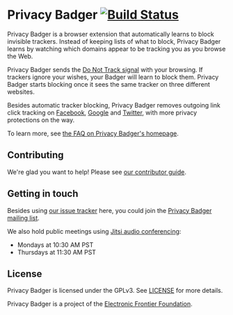 Privacy Badger [![Build Status](https://travis-ci.org/EFForg/privacybadger.svg?branch=master)](https://travis-ci.org/EFForg/privacybadger)
===================
Privacy Badger is a browser extension that automatically learns to block invisible trackers. Instead of keeping lists of what to block, Privacy Badger learns by watching which domains appear to be tracking you as you browse the Web.

Privacy Badger sends the [Do Not Track signal](https://www.eff.org/issues/do-not-track) with your browsing. If trackers ignore your wishes, your Badger will learn to block them. Privacy Badger starts blocking once it sees the same tracker on three different websites.

Besides automatic tracker blocking, Privacy Badger removes outgoing link click tracking on [Facebook](https://www.eff.org/deeplinks/2018/05/privacy-badger-rolls-out-new-ways-fight-facebook-tracking), [Google](https://www.eff.org/deeplinks/2018/10/privacy-badger-now-fights-more-sneaky-google-tracking) and [Twitter](https://www.eff.org/deeplinks/2017/08/privacy-badger-makes-twitter-little-less-creepy), with more privacy protections on the way.

To learn more, see [the FAQ on Privacy Badger's homepage](https://www.eff.org/privacybadger/faq).


## Contributing

We're glad you want to help! Please see [our contributor guide](/CONTRIBUTING.md).


## Getting in touch

Besides using [our issue tracker](https://github.com/EFForg/privacybadger/issues) here, you could join the [Privacy Badger mailing list](https://lists.eff.org/mailman/listinfo/privacybadger).

We also hold public meetings using [Jitsi audio conferencing](https://meet.jit.si/PoliteBadgersSingEuphoricly):
- Mondays at 10:30 AM PST
- Thursdays at 11:30 AM PST


## License

Privacy Badger is licensed under the GPLv3. See [LICENSE](/LICENSE) for more details.

Privacy Badger is a project of the [Electronic Frontier Foundation](https://www.eff.org).
